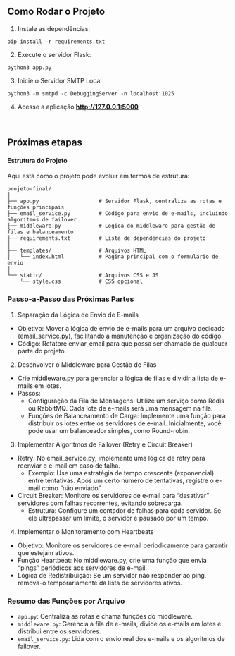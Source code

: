 ## Como Rodar o Projeto

1. Instale as dependências:
````
pip install -r requirements.txt
````

2. Execute o servidor Flask:
````
python3 app.py
````

3. Inicie o Servidor SMTP Local
````
python3 -m smtpd -c DebuggingServer -n localhost:1025
````

4. Acesse a aplicação **http://127.0.0.1:5000**

<br>

## Próximas etapas

#### Estrutura do Projeto
Aqui está como o projeto pode evoluir em termos de estrutura:
````
projeto-final/
│
├── app.py                   # Servidor Flask, centraliza as rotas e funções principais
├── email_service.py         # Código para envio de e-mails, incluindo algoritmos de failover
├── middleware.py            # Lógica do middleware para gestão de filas e balanceamento
├── requirements.txt         # Lista de dependências do projeto
│
├── templates/               # Arquivos HTML
│   └── index.html           # Página principal com o formulário de envio
│
└── static/                  # Arquivos CSS e JS
    └── style.css            # CSS opcional
````

### Passo-a-Passo das Próximas Partes
1. Separação da Lógica de Envio de E-mails
- Objetivo: Mover a lógica de envio de e-mails para um arquivo dedicado (email_service.py), facilitando a manutenção e organização do código.
- Código: Refatore enviar_email para que possa ser chamado de qualquer parte do projeto.
2. Desenvolver o Middleware para Gestão de Filas
- Crie middleware.py para gerenciar a lógica de filas e dividir a lista de e-mails em lotes.
- Passos:
    - Configuração da Fila de Mensagens: Utilize um serviço como Redis ou RabbitMQ. Cada lote de e-mails será uma mensagem na fila.
    - Funções de Balanceamento de Carga: Implemente uma função para distribuir os lotes entre os servidores de e-mail. Inicialmente, você pode usar um balanceador simples, como Round-robin.
3. Implementar Algoritmos de Failover (Retry e Circuit Breaker)
- Retry: No email_service.py, implemente uma lógica de retry para reenviar o e-mail em caso de falha.
    - Exemplo: Use uma estratégia de tempo crescente (exponencial) entre tentativas. Após um certo número de tentativas, registre o e-mail como “não enviado”.
- Circuit Breaker: Monitore os servidores de e-mail para “desativar” servidores com falhas recorrentes, evitando sobrecarga.
    - Estrutura: Configure um contador de falhas para cada servidor. Se ele ultrapassar um limite, o servidor é pausado por um tempo.
4. Implementar o Monitoramento com Heartbeats
- Objetivo: Monitore os servidores de e-mail periodicamente para garantir que estejam ativos.
- Função Heartbeat: No middleware.py, crie uma função que envia “pings” periódicos aos servidores de e-mail.
- Lógica de Redistribuição: Se um servidor não responder ao ping, remova-o temporariamente da lista de servidores ativos.

### Resumo das Funções por Arquivo
- ``app.py``: Centraliza as rotas e chama funções do middleware.
- ``middleware.py``: Gerencia a fila de e-mails, divide os e-mails em lotes e distribui entre os servidores.
- ``email_service.py``: Lida com o envio real dos e-mails e os algoritmos de failover.

